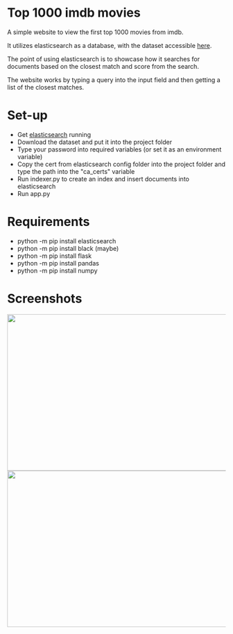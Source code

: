 # Top 1000 imdb movies

A simple website to view the first top 1000 movies from imdb.

It utilizes elasticsearch as a database, with the dataset accessible [here](https://www.kaggle.com/datasets/harshitshankhdhar/imdb-dataset-of-top-1000-movies-and-tv-shows).

The point of using elasticsearch is to showcase how it searches for documents based on the closest match and score from the search.

The website works by typing a query into the input field and then getting a list of the closest matches.

# Set-up

- Get [elasticsearch](https://www.elastic.co/guide/en/elasticsearch/reference/current/install-elasticsearch.html) running
- Download the dataset and put it into the project folder
- Type your password into required variables (or set it as an environment variable)
- Copy the cert from elasticsearch config folder into the project folder and type the path into the "ca_certs" variable
- Run indexer.py to create an index and insert documents into elasticsearch
- Run app.py

# Requirements

- python -m pip install elasticsearch
- python -m pip install black (maybe)
- python -m pip install flask
- python -m pip install pandas
- python -m pip install numpy

# Screenshots

<img src="images/homepage.png" width="640" height="360">
<img src="images/search.png" width="640" height="360">

